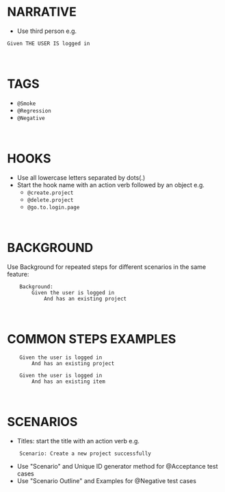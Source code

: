 # NARRATIVE
- Use third person e.g. 
```
Given THE USER IS logged in
```
<br>

# TAGS
- `@Smoke`
- `@Regression`
- `@Negative`
<br>

# HOOKS
- Use all lowercase letters separated by dots(.)
- Start the hook name with an action verb followed by an object e.g.
  - `@create.project`
  - `@delete.project`
  - `@go.to.login.page`
<br>

# BACKGROUND
Use Background for repeated steps for different scenarios in the same feature:

```
    Background:
        Given the user is logged in
            And has an existing project
```
<br>

# COMMON STEPS EXAMPLES
```
    Given the user is logged in
        And has an existing project
```

```
    Given the user is logged in
        And has an existing item
```
<br>

# SCENARIOS
- Titles: start the title with an action verb e.g. 
```
    Scenario: Create a new project successfully
```
- Use "Scenario" and Unique ID generator method for @Acceptance test cases
- Use "Scenario Outline" and Examples for @Negative test cases
